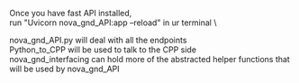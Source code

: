 Once you have fast API installed,  \
run "Uvicorn nova_gnd_API:app –reload" in ur terminal \

nova_gnd_API.py will deal with all the endpoints \
Python_to_CPP will be used to talk to the CPP side \
nova_gnd_interfacing can hold more of the abstracted helper functions that will be used by nova_gnd_API
